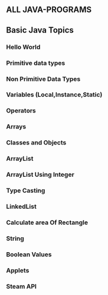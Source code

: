 ##  ALL JAVA-PROGRAMS
## Basic Java Topics
### Hello World
### Primitive data types 
### Non Primitive Data Types
### Variables (Local,Instance,Static)
### Operators 
### Arrays
### Classes and Objects
### ArrayList
### ArrayList Using Integer
### Type Casting
### LinkedList
### Calculate area Of Rectangle
### String
### Boolean Values
### Applets
### Steam API
